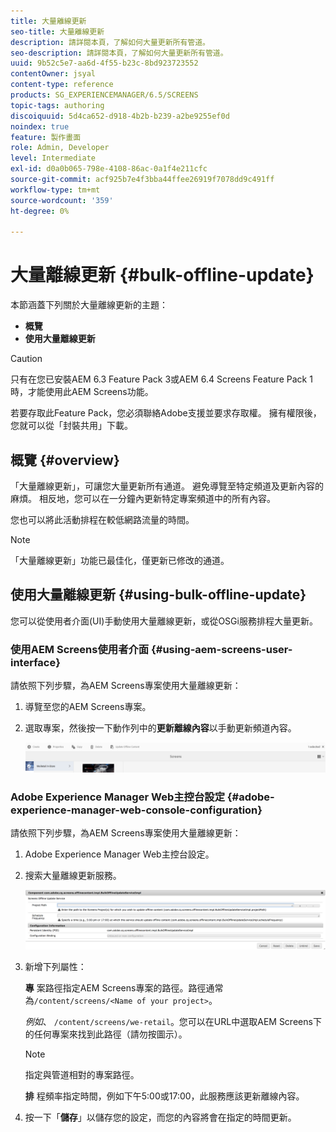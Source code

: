 ```yaml
---
title: 大量離線更新
seo-title: 大量離線更新
description: 請詳閱本頁，了解如何大量更新所有管道。
seo-description: 請詳閱本頁，了解如何大量更新所有管道。
uuid: 9b52c5e7-aa6d-4f55-b23c-8bd923723552
contentOwner: jsyal
content-type: reference
products: SG_EXPERIENCEMANAGER/6.5/SCREENS
topic-tags: authoring
discoiquuid: 5d4ca652-d918-4b2b-b239-a2be9255ef0d
noindex: true
feature: 製作畫面
role: Admin, Developer
level: Intermediate
exl-id: d0a0b065-798e-4108-86ac-0a1f4e211cfc
source-git-commit: acf925b7e4f3bba44ffee26919f7078dd9c491ff
workflow-type: tm+mt
source-wordcount: '359'
ht-degree: 0%

---
```


# 大量離線更新 {#bulk-offline-update}

本節涵蓋下列關於大量離線更新的主題：

* **概覽**
* **使用大量離線更新**

>[!CAUTION]
>
>只有在您已安裝AEM 6.3 Feature Pack 3或AEM 6.4 Screens Feature Pack 1時，才能使用此AEM Screens功能。
>
>若要存取此Feature Pack，您必須聯絡Adobe支援並要求存取權。 擁有權限後，您就可以從「封裝共用」下載。

## 概覽 {#overview}

「大量離線更新」，可讓您大量更新所有通道。 避免導覽至特定頻道及更新內容的麻煩。 相反地，您可以在一分鐘內更新特定專案頻道中的所有內容。

您也可以將此活動排程在較低網路流量的時間。

>[!NOTE]
>
>「大量離線更新」功能已最佳化，僅更新已修改的通道。

## 使用大量離線更新 {#using-bulk-offline-update}

您可以從使用者介面(UI)手動使用大量離線更新，或從OSGi服務排程大量更新。

### 使用AEM Screens使用者介面 {#using-aem-screens-user-interface}

請依照下列步驟，為AEM Screens專案使用大量離線更新：

1. 導覽至您的AEM Screens專案。
1. 選取專案，然後按一下動作列中的&#x200B;**更新離線內容**&#x200B;以手動更新頻道內容。

   ![screen_shot_2018-04-24at122256pm](assets/screen_shot_2018-04-24at122256pm.png)

### Adobe Experience Manager Web主控台設定 {#adobe-experience-manager-web-console-configuration}

請依照下列步驟，為AEM Screens專案使用大量離線更新：

1. Adobe Experience Manager Web主控台設定。
1. 搜索大量離線更新服務。

   ![screen_shot_2018-04-24at121428pm](assets/screen_shot_2018-04-24at121428pm.png)

1. 新增下列屬性：

   **專** 案路徑指定AEM Screens專案的路徑。路徑通常為`/content/screens/<Name of your project>`。

   *例如*、  `/content/screens/we-retail`。您可以在URL中選取AEM Screens下的任何專案來找到此路徑（請勿按圖示）。

   >[!NOTE]
   >
   >指定與管道相對的專案路徑。

   **排** 程頻率指定時間，例如下午5:00或17:00，此服務應該更新離線內容。

1. 按一下「**儲存**」以儲存您的設定，而您的內容將會在指定的時間更新。
